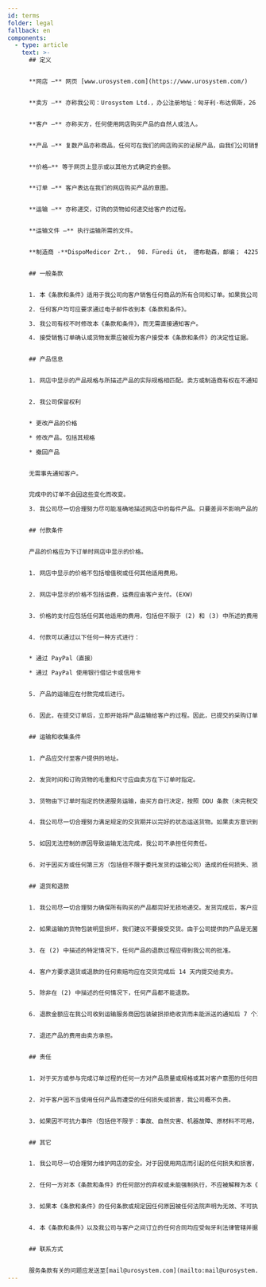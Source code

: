 ```yaml
---
id: terms
folder: legal
fallback: en
components:
  - type: article
    text: >-
      ## 定义


      **网店 –** 网页 [www.urosystem.com](https://www.urosystem.com/)


      **卖方 –** 亦称我公司：Urosystem Ltd.，办公注册地址：匈牙利·布达佩斯，26 Szent István park，邮编：１１３７，欧盟VAT号：HU22923820. 


      **客户 –** 亦称买方，任何使用网店购买产品的自然人或法人。


      **产品 –** 复数产品亦称商品，任何可在我们的网店购买的泌尿产品，由我们公司销售，由客户购买。


      **价格–** 等于网页上显示或以其他方式确定的金额。 


      **订单 –** 客户表达在我们的网店购买产品的意图。 


      **运输 –** 亦称递交，订购的货物如何递交给客户的过程。


      **运输文件 –** 执行运输所需的文件。


      **制造商 -**DispoMedicor Zrt.， 98. Füredi út， 德布勒森，邮编； 4225，匈牙利。  


      ## 一般条款


      1. 本《条款和条件》适用于我公司向客户销售任何商品的所有合同和订单。如果我公司与客户之间签订了任何单独的合同，并且其中包含与本《条款和条件》不同的任何信息，则应适用单独合同中的条款和条件。本《条款和条件》中未在单独合同中详细说明的任何条款和条件也适用于单独合同。

      2. 任何客户均可应要求通过电子邮件收到本《条款和条件》。

      3. 我公司有权不时修改本《条款和条件》，而无需直接通知客户。 

      4. 接受销售订单确认或货物发票应被视为客户接受本《条款和条件》的决定性证据。


      ## 产品信息


      1. 网店中显示的产品规格与所描述产品的实际规格相匹配。卖方或制造商有权在不通知卖方客户的情况下修改规格。我公司尽一切合理努力提供网店中所有产品有关的准确和最新信息。如有疑问，客户可以联系卖方确认。


      2. 我公司保留权利


      * 更改产品的价格

      * 修改产品，包括其规格

      * 撤回产品


      无需事先通知客户。


      完成中的订单不会因这些变化而改变。

      3. 我公司尽一切合理努力尽可能准确地描述网店中的每件产品。只要差异不影响产品的可用性或网店中直接描述的规格，卖方对产品插图与交付产品之间的细微差异不承担任何责任。客户可以联系我公司确认货物的任何详细信息。 


      ## 付款条件


      产品的价格应为下订单时网店中显示的价格。


      1. 网店中显示的价格不包括增值税或任何其他适用费用。


      2. 网店中显示的价格不包括运费，运费应由客户支付。(EXW)


      3. 价格的支付应包括任何其他适用的费用，包括但不限于 (2) 和 (3) 中所述的费用，应在订单确认后立即执行。


      4. 付款可以通过以下任何一种方式进行：


      * 通过 PayPal（直接） 

      * 通过 PayPal 使用银行借记卡或信用卡


      5. 产品的运输应在付款完成后进行。


      6. 因此，在提交订单后，立即开始将产品运输给客户的过程。因此，已提交的采购订单无法撤回。 


      ## 运输和收集条件


      1. 产品应交付至客户提供的地址。


      2. 发货时间和订购货物的毛重和尺寸应由卖方在下订单时指定。


      3. 货物由下订单时指定的快递服务运输，由买方自行决定，按照 DDU 条款（未完税交货）订购产品时确定的价格。


      4. 我公司尽一切合理努力满足规定的交货期并以完好的状态运送货物。如果卖方意识到在事先指定的时间段内未能递交货物，则应通知买方。


      5. 如因无法控制的原因导致运输无法完成，我公司不承担任何责任。


      6. 对于因买方或任何第三方（包括但不限于委托发货的运输公司）造成的任何损失、损害或费用，我司不承担任何责任。 


      ## 退货和退款


      1. 我公司尽一切合理努力确保所有购买的产品都完好无损地递交。发货完成后，客户应检查确认产品的数量和状态。


      2. 如果运输的货物包装明显损坏，我们建议不要接受交货。由于公司提供的产品是无菌产品，因此无法更换。  


      3. 在 (2) 中描述的特定情况下，任何产品的退款过程应得到我公司的批准。


      4. 客户方要求退货或退款的任何索赔均应在交货完成后 14 天内提交给卖方。 


      5. 除非在 (2) 中描述的任何情况下，任何产品都不能退款。 


      6. 退款金额应在我公司收到运输服务商因包装破损拒绝收货而未能派送的通知后 7 个工作日内划转，客户银行明细可查询后。


      7. 退还产品的费用由卖方承担。 


      ## 责任


      1. 对于买方或参与完成订单过程的任何一方对产品质量或规格或其对客户意图的任何目的的适用性所产生的任何影响，我公司概不负责。


      2. 对于客户因不当使用任何产品而遭受的任何损失或损害，我公司概不负责。 


      3. 如果因不可抗力事件（包括但不限于：事故、自然灾害、机器故障、原材料不可用，罢工，天灾）导致延迟或未能履行本《条款和条件》中规定的任何义务，我公司不承担任何责任。如果任何延迟持续了我公司认为不合理的时间，或者如果为克服不可抗力事件引起的障碍所做的任何努力是徒劳的，卖方可以终止合同而无需承担任何责任。 


      ## 其它


      1. 我公司尽一切合理努力维护网店的安全。对于因使用网店而引起的任何损失和损害，我公司概不负责。


      2. 任何一方对本《条款和条件》的任何部分的弃权或未能强制执行，不应被解释为本《条款和条件》的其他部分的弃权，也不应被解释为对该条款和条件的同一部分的弃权。


      3. 如果本《条款和条件》的任何条款或规定因任何原因被任何法院声明为无效、不可执行或非法，则本《条款和条件》的其余部分仍应适用。


      4. 本《条款和条件》以及我公司与客户之间订立的任何合同均应受匈牙利法律管辖并据其解释。双方特此服从匈牙利法院的专属管辖权。 


      ## 联系方式


      服务条款有关的问题应发送至[mail@urosystem.com](mailto:mail@urosystem.com)。
---
```

